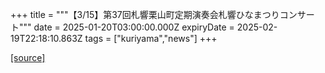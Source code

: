 +++
title = """【3/15】第37回札響栗山町定期演奏会札響ひなまつりコンサート"""
date = 2025-01-20T03:00:00.000Z
expiryDate = 2025-02-19T22:18:10.863Z
tags = ["kuriyama","news"]
+++


[[source]](https://www.town.kuriyama.hokkaido.jp/soshiki/55/30050.html)

